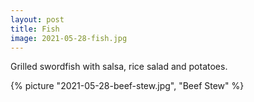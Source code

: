 ```yaml
---
layout: post
title: Fish
image: 2021-05-28-fish.jpg
---
```


Grilled swordfish with salsa, rice salad and potatoes.

<!--more-->

{% picture "2021-05-28-beef-stew.jpg", "Beef Stew" %}
